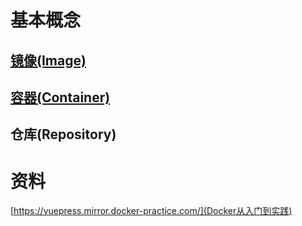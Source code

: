 # 基本概念
## [镜像(Image)](./02.Docker镜像.md)
## [容器(Container)](./03.Docker容器.md)
## 仓库(Repository)


# 资料
[https://vuepress.mirror.docker-practice.com/](Docker从入门到实践)
